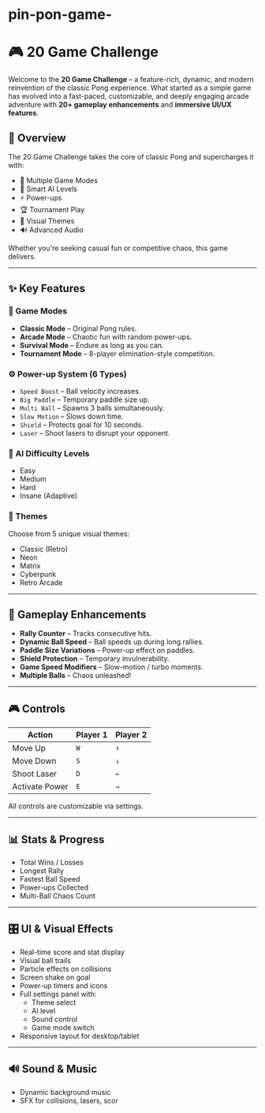 # pin-pon-game-

# 🎮 20 Game Challenge

Welcome to the **20 Game Challenge** – a feature-rich, dynamic, and modern reinvention of the classic Pong experience. What started as a simple game has evolved into a fast-paced, customizable, and deeply engaging arcade adventure with **20+ gameplay enhancements** and **immersive UI/UX features**.

## 🚀 Overview

The 20 Game Challenge takes the core of classic Pong and supercharges it with:

- 🎯 Multiple Game Modes
- 🧠 Smart AI Levels
- ⚡ Power-ups
- 🏆 Tournament Play
- 🎨 Visual Themes
- 🔊 Advanced Audio

Whether you're seeking casual fun or competitive chaos, this game delivers.

---

## ✨ Key Features

### 🧩 Game Modes
- **Classic Mode** – Original Pong rules.
- **Arcade Mode** – Chaotic fun with random power-ups.
- **Survival Mode** – Endure as long as you can.
- **Tournament Mode** – 8-player elimination-style competition.

### ⚙️ Power-up System (6 Types)
- `Speed Boost` – Ball velocity increases.
- `Big Paddle` – Temporary paddle size up.
- `Multi Ball` – Spawns 3 balls simultaneously.
- `Slow Motion` – Slows down time.
- `Shield` – Protects goal for 10 seconds.
- `Laser` – Shoot lasers to disrupt your opponent.

### 🧠 AI Difficulty Levels
- Easy
- Medium
- Hard
- Insane (Adaptive)

### 🌈 Themes
Choose from 5 unique visual themes:
- Classic (Retro)
- Neon
- Matrix
- Cyberpunk
- Retro Arcade

---

## 🧠 Gameplay Enhancements
- **Rally Counter** – Tracks consecutive hits.
- **Dynamic Ball Speed** – Ball speeds up during long rallies.
- **Paddle Size Variations** – Power-up effect on paddles.
- **Shield Protection** – Temporary invulnerability.
- **Game Speed Modifiers** – Slow-motion / turbo moments.
- **Multiple Balls** – Chaos unleashed!

---

## 🎮 Controls
| Action        | Player 1     | Player 2     |
|---------------|--------------|--------------|
| Move Up       | `W`          | `↑`          |
| Move Down     | `S`          | `↓`          |
| Shoot Laser   | `D`          | `←`          |
| Activate Power| `E`          | `→`          |

All controls are customizable via settings.

---

## 📊 Stats & Progress
- Total Wins / Losses
- Longest Rally
- Fastest Ball Speed
- Power-ups Collected
- Multi-Ball Chaos Count

---

## 🎛️ UI & Visual Effects
- Real-time score and stat display
- Visual ball trails
- Particle effects on collisions
- Screen shake on goal
- Power-up timers and icons
- Full settings panel with:
  - Theme select
  - AI level
  - Sound control
  - Game mode switch
- Responsive layout for desktop/tablet

---

## 🔊 Sound & Music
- Dynamic background music
- SFX for collisions, lasers, scor
